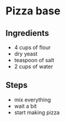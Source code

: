 # Pizza base

## Ingredients
- 4 cups of flour
- dry yeast
- teaspoon of salt
- 2 cups of water


## Steps
- mix everything
- wait a bit
- start making pizza